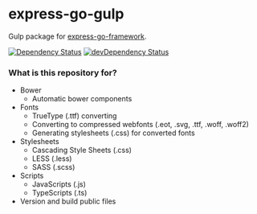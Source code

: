 # express-go-gulp
Gulp package for [express-go-framework](https://github.com/express-go/express-go-framework/).

[![Dependency Status](https://img.shields.io/david/express-go/express-go-gulp.svg?label=deps)](https://david-dm.org/express-go/express-go-gulp)
[![devDependency Status](https://img.shields.io/david/dev/express-go/express-go-gulp.svg?label=devDeps)](https://david-dm.org/express-go/express-go-gulp#info=devDependencies)

### What is this repository for? ###
* Bower
    * Automatic bower components
* Fonts
    *  TrueType (.ttf) converting
    *  Converting to compressed webfonts (.eot, .svg, .ttf, .woff, .woff2)
    *  Generating stylesheets (.css) for converted fonts
* Stylesheets
    * Cascading Style Sheets (.css)
    * LESS (.less)
    * SASS (.scss)
* Scripts
    * JavaScripts (.js)
    * TypeScripts (.ts)
* Version and build public files